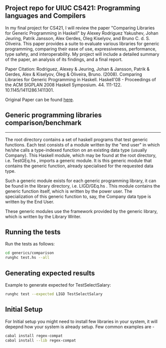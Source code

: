 ## Project repo for UIUC CS421: Programming languages and Compilers 


In my final project for CS421, I will review the paper "Comparing Libraries for Generic Programming in Haskell" by Alexey Rodriguez Yakushev, Johan Jeuring, Patrik Jansson, Alex Gerdes, Oleg Kiselyov, and Bruno C. d. S. Oliveira. This paper provides a suite to evaluate various libraries for generic programming, comparing their ease of use, expressiveness, performance, type safety, and interoperability. My project will include a detailed summary of the paper, an analysis of its findings, and a final report.

Paper Citation:
Rodriguez, Alexey & Jeuring, Johan & Jansson, Patrik & Gerdes, Alex & Kiselyov, Oleg & Oliveira, Bruno. (2008). Comparing Libraries for Generic Programming in Haskell. Haskell'08 - Proceedings of the ACM SIGPLAN 2008 Haskell Symposium. 44. 111-122. 10.1145/1411286.1411301.

Original Paper can be found [here](https://dl.acm.org/doi/abs/10.1145/1543134.1411301).


## Generic programming libraries comparison/benchmark
------------

The root directory contains a set of haskell programs that test generic
functions. Each test consists of a module written by the "end user" in
which he/she calls a type-indexed function on an existing data type
(usually Company). This Haskell module, which may be found at the root
directory, i.e. TestGEq.hs , imports a generic module. It is this generic
module that contains the generic function, already specialised for the
requested data type.

Such a generic module exists for each generic programming library, it can
be found in the library directory, i.e. LIGD/GEq.hs .  This module contains
the generic function itself, which is written by the power user. The
specialization of this generic function to, say, the Company data type is
written by the End User.

These generic modules use the framework provided by the generic library,
which is written by the Library Writer.

## Running the tests

Run the tests as follows:

```bash
cd generics/comparison
runghc test.hs --all
```

## Generating expected results

Example to generate expected for TestSelectSalary:
```bash
runghc test --expected LIGD TestSelectSalary
```

## Initial Setup
For Initial setup you might need to install few libraries in your system, it will depepnd how your system is already setup. Few common examples are - 
```bash
cabal install regex-compat
cabal install --lib regex-compat
```
